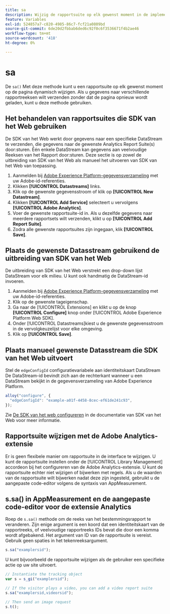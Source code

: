 ```yaml
---
title: sa
description: Wijzig de rapportsuite op elk gewenst moment in de implementatie.
feature: Variables
exl-id: 524857a7-c820-4985-86c7-fcf21a0809bd
source-git-commit: 6de20d2fbbab6ded6c92f0c6f3536671f4b2ae46
workflow-type: tm+mt
source-wordcount: '418'
ht-degree: 0%

---
```


# sa

De `sa()` Met deze methode kunt u een rapportsuite op elk gewenst moment op de pagina dynamisch wijzigen. Als u gegevens naar verschillende rapportreeksen wilt verzenden zonder dat de pagina opnieuw wordt geladen, kunt u deze methode gebruiken.

## Het behandelen van rapportsuites die SDK van het Web gebruiken

De SDK van het Web werkt door gegevens naar een specifieke DataStream te verzenden, die gegevens naar de gewenste Analytics Report Suite(s) door:sturen. Één enkele DataStream kan gegevens aan veelvoudige Reeksen van het Rapport door:sturen. Deze sectie is op zowel de uitbreiding van SDK van het Web als manueel het uitvoeren van SDK van het Web van toepassing.

1. Aanmelden bij [Adobe Experience Platform-gegevensverzameling](https://experience.adobe.com/data-collection) met uw Adobe-id-referenties.
1. Klikken **[!UICONTROL Datastreams]** links.
1. Klik op de gewenste gegevensstroom of klik op **[!UICONTROL New Datastream]**.
1. Klikken **[!UICONTROL Add Service]** selecteert u vervolgens **[!UICONTROL Adobe Analytics]**.
1. Voer de gewenste rapportsuite-id in. Als u dezelfde gegevens naar meerdere rapportsets wilt verzenden, klikt u op **[!UICONTROL Add Report Suite]**.
1. Zodra alle gewenste rapportsuites zijn ingegaan, klik **[!UICONTROL Save]**.

## Plaats de gewenste Datasstream gebruikend de uitbreiding van SDK van het Web

De uitbreiding van SDK van het Web verstrekt een drop-down lijst DataStream voor elk milieu. U kunt ook handmatig de DataStream-id invoeren.

1. Aanmelden bij [Adobe Experience Platform-gegevensverzameling](https://experience.adobe.com/data-collection) met uw Adobe-id-referenties.
1. Klik op de gewenste tageigenschap.
1. Ga naar de [!UICONTROL Extensions] en klikt u op de knop **[!UICONTROL Configure]** knop onder [!UICONTROL Adobe Experience Platform Web SDK].
1. Onder [!UICONTROL Datastreams]kiest u de gewenste gegevensstroom in de vervolgkeuzelijst voor elke omgeving.
1. Klik op **[!UICONTROL Save]**.

## Plaats manueel gewenste Datasstream die SDK van het Web uitvoert

Stel de `edgeConfigId` configuratievariabele aan identiteitskaart DataStream De DataStream-id bevindt zich aan de rechterkant wanneer u een DataStream bekijkt in de gegevensverzameling van Adobe Experience Platform.

```js
alloy("configure", {
  "edgeConfigId": "example-a01f-4458-8cec-ef61de241c93",
});
```

Zie [De SDK van het web configureren](https://experienceleague.adobe.com/docs/experience-platform/edge/fundamentals/configuring-the-sdk.html) in de documentatie van SDK van het Web voor meer informatie.

## Rapportsuite wijzigen met de Adobe Analytics-extensie

Er is geen flexibele manier om rapportsuite in de interface te wijzigen. U kunt de rapportsuite instellen onder de [!UICONTROL Library Management] accordeon bij het configureren van de Adobe Analytics-extensie. U kunt de rapportsuite echter niet wijzigen of bijwerken met regels. Als u de waarden van de rapportsuite wilt bijwerken nadat deze zijn ingesteld, gebruikt u de aangepaste code-editor volgens de syntaxis van AppMeasurement.

## s.sa() in AppMeasurement en de aangepaste code-editor voor de extensie Analytics

Roep de `s.sa()` methode om de reeks van het bestemmingsrapport te veranderen. Zijn enige argument is een koord dat een identiteitskaart van de rapportreeks, of veelvoudige rapportreeks IDs bevat die door een komma wordt afgebakend. Het argument van ID van de rapportsuite is vereist. Gebruik geen spaties in het tekenreeksargument.

```js
s.sa("examplersid");
```

U kunt bijvoorbeeld de rapportsuite wijzigen als de gebruiker een specifieke actie op uw site uitvoert.

```js
// Instantiate the tracking object
var s = s_gi("examplersid");

// If the visitor plays a video, you can add a video report suite
s.sa("examplersid,videorsid");

// Then send an image request
s.t();
```
